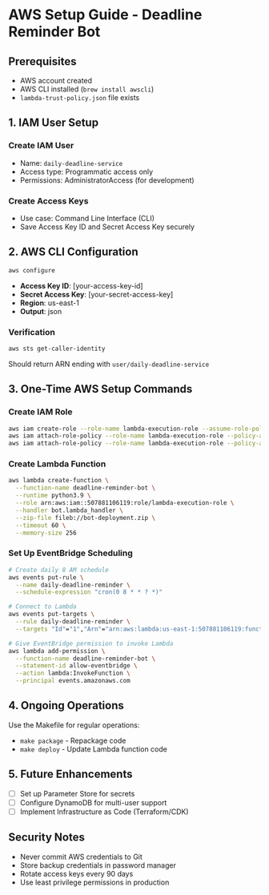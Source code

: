 # AWS Setup Guide - Deadline Reminder Bot

## Prerequisites
- AWS account created
- AWS CLI installed (`brew install awscli`)
- `lambda-trust-policy.json` file exists

## 1. IAM User Setup

### Create IAM User
- Name: `daily-deadline-service`
- Access type: Programmatic access only
- Permissions: AdministratorAccess (for development)

### Create Access Keys
- Use case: Command Line Interface (CLI)
- Save Access Key ID and Secret Access Key securely

## 2. AWS CLI Configuration

```bash
aws configure
```

- **Access Key ID**: [your-access-key-id]
- **Secret Access Key**: [your-secret-access-key]
- **Region**: us-east-1
- **Output**: json

### Verification
```bash
aws sts get-caller-identity
```
Should return ARN ending with `user/daily-deadline-service`

## 3. One-Time AWS Setup Commands

### Create IAM Role
```bash
aws iam create-role --role-name lambda-execution-role --assume-role-policy-document file://lambda-trust-policy.json
aws iam attach-role-policy --role-name lambda-execution-role --policy-arn arn:aws:iam::aws:policy/service-role/AWSLambdaBasicExecutionRole
aws iam attach-role-policy --role-name lambda-execution-role --policy-arn arn:aws:iam::aws:policy/AmazonSSMReadOnlyAccess
```

### Create Lambda Function
```bash
aws lambda create-function \
  --function-name deadline-reminder-bot \
  --runtime python3.9 \
  --role arn:aws:iam::507881106119:role/lambda-execution-role \
  --handler bot.lambda_handler \
  --zip-file fileb://bot-deployment.zip \
  --timeout 60 \
  --memory-size 256
```

### Set Up EventBridge Scheduling
```bash
# Create daily 8 AM schedule
aws events put-rule \
  --name daily-deadline-reminder \
  --schedule-expression "cron(0 8 * * ? *)"

# Connect to Lambda
aws events put-targets \
  --rule daily-deadline-reminder \
  --targets "Id"="1","Arn"="arn:aws:lambda:us-east-1:507881106119:function:deadline-reminder-bot"

# Give EventBridge permission to invoke Lambda
aws lambda add-permission \
  --function-name deadline-reminder-bot \
  --statement-id allow-eventbridge \
  --action lambda:InvokeFunction \
  --principal events.amazonaws.com
```

## 4. Ongoing Operations

Use the Makefile for regular operations:
- `make package` - Repackage code
- `make deploy` - Update Lambda function code

## 5. Future Enhancements
- [ ] Set up Parameter Store for secrets
- [ ] Configure DynamoDB for multi-user support
- [ ] Implement Infrastructure as Code (Terraform/CDK)

## Security Notes
- Never commit AWS credentials to Git
- Store backup credentials in password manager
- Rotate access keys every 90 days
- Use least privilege permissions in production